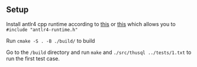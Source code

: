 
## Setup
Install antlr4 cpp runtime according to [this](http://www.cs.sjsu.edu/~mak/tutorials/InstallANTLR4Cpp.pdf) or [this](https://blog.csdn.net/drutgdh/article/details/122816033) which allows you to `#include "antlr4-runtime.h"`

Run `cmake -S . -B ./build/` to build

Go to the `/build` directory and run `make` and `./src/thusql ../tests/1.txt` to run the first test case.

